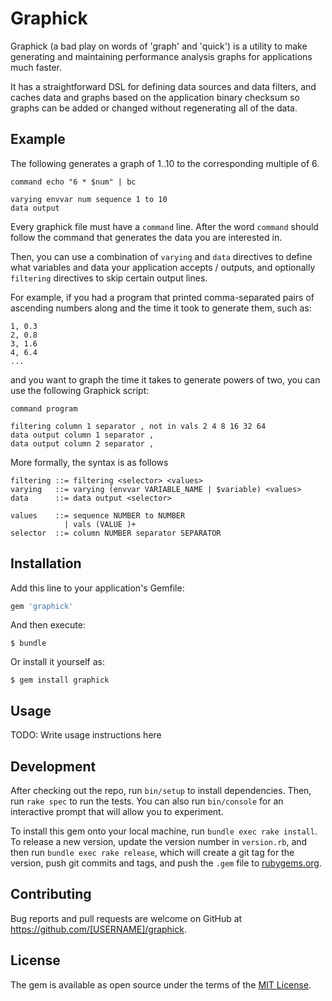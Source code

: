 # Graphick

Graphick (a bad play on words of 'graph' and 'quick') is a utility to make generating and maintaining performance analysis graphs for applications much faster.

It has a straightforward DSL for defining data sources and data filters, and caches data and graphs based on the application binary checksum so graphs can be added or changed without regenerating all of the data.

## Example

The following generates a graph of 1..10 to the corresponding multiple of 6.

```
command echo "6 * $num" | bc

varying envvar num sequence 1 to 10
data output
```

Every graphick file must have a `command` line. After the word `command` should follow the command that generates the data you are interested in.

Then, you can use a combination of `varying` and `data` directives to define what variables and data your application accepts / outputs, and optionally `filtering` directives to skip certain output lines.

For example, if you had a program that printed comma-separated pairs of ascending numbers along and the time it took to generate them, such as:

```
1, 0.3
2, 0.8
3, 1.6
4, 6.4
...
```

and you want to graph the time it takes to generate powers of two, you can use the following Graphick script:

```
command program

filtering column 1 separator , not in vals 2 4 8 16 32 64
data output column 1 separator ,
data output column 2 separator ,
```


More formally, the syntax is as follows

```
filtering ::= filtering <selector> <values>
varying   ::= varying (envvar VARIABLE_NAME | $variable) <values>
data      ::= data output <selector>

values    ::= sequence NUMBER to NUMBER
            | vals (VALUE )+
selector  ::= column NUMBER separator SEPARATOR

```

## Installation

Add this line to your application's Gemfile:

```ruby
gem 'graphick'
```

And then execute:

    $ bundle

Or install it yourself as:

    $ gem install graphick

## Usage

TODO: Write usage instructions here

## Development

After checking out the repo, run `bin/setup` to install dependencies. Then, run `rake spec` to run the tests. You can also run `bin/console` for an interactive prompt that will allow you to experiment.

To install this gem onto your local machine, run `bundle exec rake install`. To release a new version, update the version number in `version.rb`, and then run `bundle exec rake release`, which will create a git tag for the version, push git commits and tags, and push the `.gem` file to [rubygems.org](https://rubygems.org).

## Contributing

Bug reports and pull requests are welcome on GitHub at https://github.com/[USERNAME]/graphick.

## License

The gem is available as open source under the terms of the [MIT License](https://opensource.org/licenses/MIT).
